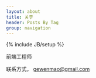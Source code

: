 ```yaml
---
layout: about
title: 关于
header: Posts By Tag
group: navigation
---
```

{% include JB/setup %}

前端工程师  

联系方式， gewenmao@gmail.com
